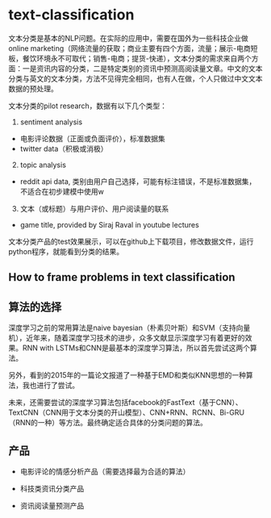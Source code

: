 # text-classification

文本分类是基本的NLP问题。在实际的应用中，需要在国外为一些科技企业做online marketing（网络流量的获取；商业主要有四个方面，流量；展示-电商短板，餐饮环境永不可取代；销售-电商；提货-快递），文本分类的需求来自两个方面：一是资讯内容的分类，二是特定类别的资讯中预测高阅读量文章。中文的文本分类与英文的文本分类，方法不见得完全相同，也有人在做，个人只做过中文文本数据的预处理。

文本分类的pilot research，数据有以下几个类型：
1. sentiment analysis
* 电影评论数据（正面或负面评价），标准数据集
* twitter data（积极或消极）

2. topic analysis
* reddit api data, 类别由用户自己选择，可能有标注错误，不是标准数据集，不适合在初步建模中使用w

3. 文本（或标题）与用户评价、用户阅读量的联系
* game title, provided by Siraj Raval in youtube lectures

文本分类产品的test效果展示，可以在github上下载项目，修改数据文件，运行python程序，就能看到分类的结果。

## How to frame problems in text classification

## 算法的选择

深度学习之前的常用算法是naive bayesian（朴素贝叶斯）和SVM（支持向量机），近年来，随着深度学习技术的进步，众多文献显示深度学习有着更好的效果。RNN with LSTMs和CNN是最基本的深度学习算法，所以首先尝试这两个算法。

另外，看到的2015年的一篇论文报道了一种基于EMD和类似KNN思想的一种算法，我也进行了尝试。

未来，还需要尝试的深度学习算法包括facebook的FastText（基于CNN）、TextCNN（CNN用于文本分类的开山模型）、CNN+RNN、RCNN、Bi-GRU（RNN的一种）等方法。最终确定适合具体的分类问题的算法。

## 产品

* 电影评论的情感分析产品（需要选择最为合适的算法）

* 科技类资讯分类产品

* 资讯阅读量预测产品
